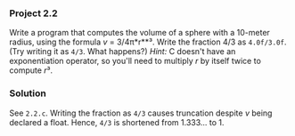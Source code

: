 ### Project 2.2
Write a program that computes the volume of a sphere with a 10-meter radius, using the formula *v* = 3/4π*r**³. Write the fraction 4/3 as `4.0f/3.0f`. (Try writing it as `4/3`. What happens?) *Hint:* C doesn't have an exponentiation operator, so you'll need to multiply *r* by itself twice to compute *r*³.

### Solution
See `2.2.c`.
Writing the fraction as `4/3` causes truncation despite *v* being declared a float. Hence, `4/3` is shortened from 1.333... to 1.